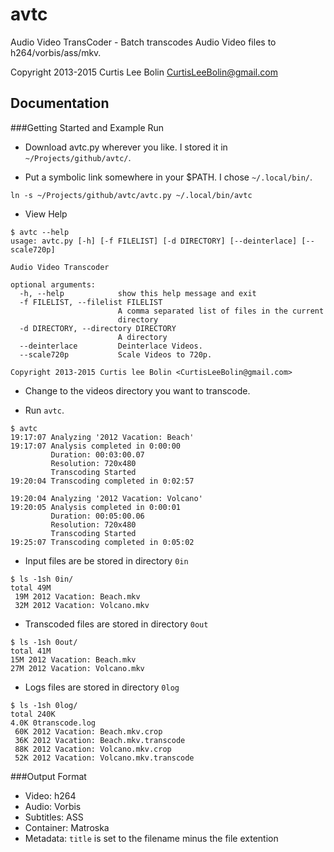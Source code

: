 avtc
====
Audio Video TransCoder - Batch transcodes Audio Video files to h264/vorbis/ass/mkv.

Copyright 2013-2015 Curtis Lee Bolin <CurtisLeeBolin@gmail.com>

Documentation
-------------

###Getting Started and Example Run

* Download avtc.py wherever you like. I stored it in `~/Projects/github/avtc/`.

* Put a symbolic link somewhere in your $PATH.  I chose `~/.local/bin/`.
```
ln -s ~/Projects/github/avtc/avtc.py ~/.local/bin/avtc
```

* View Help
```
$ avtc --help
usage: avtc.py [-h] [-f FILELIST] [-d DIRECTORY] [--deinterlace] [--scale720p]

Audio Video Transcoder

optional arguments:
  -h, --help            show this help message and exit
  -f FILELIST, --filelist FILELIST
                        A comma separated list of files in the current
                        directory
  -d DIRECTORY, --directory DIRECTORY
                        A directory
  --deinterlace         Deinterlace Videos.
  --scale720p           Scale Videos to 720p.

Copyright 2013-2015 Curtis lee Bolin <CurtisLeeBolin@gmail.com>
```

* Change to the videos directory you want to transcode.

* Run `avtc`.
```
$ avtc
19:17:07 Analyzing '2012 Vacation: Beach'
19:17:07 Analysis completed in 0:00:00
         Duration: 00:03:00.07
         Resolution: 720x480
         Transcoding Started
19:20:04 Transcoding completed in 0:02:57
```
```
19:20:04 Analyzing '2012 Vacation: Volcano'
19:20:05 Analysis completed in 0:00:01
         Duration: 00:05:00.06
         Resolution: 720x480
         Transcoding Started
19:25:07 Transcoding completed in 0:05:02
```

* Input files are be stored in directory `0in`
```
$ ls -1sh 0in/
total 49M
 19M 2012 Vacation: Beach.mkv
 32M 2012 Vacation: Volcano.mkv
```

* Transcoded files are stored in directory `0out`
```
$ ls -1sh 0out/
total 41M
15M 2012 Vacation: Beach.mkv
27M 2012 Vacation: Volcano.mkv
```

* Logs files are stored in directory `0log`
```
$ ls -1sh 0log/
total 240K
4.0K 0transcode.log
 60K 2012 Vacation: Beach.mkv.crop
 36K 2012 Vacation: Beach.mkv.transcode
 88K 2012 Vacation: Volcano.mkv.crop
 52K 2012 Vacation: Volcano.mkv.transcode
```

###Output Format
* Video: h264
* Audio: Vorbis
* Subtitles: ASS
* Container: Matroska
* Metadata: `title` is set to the filename minus the file extention
